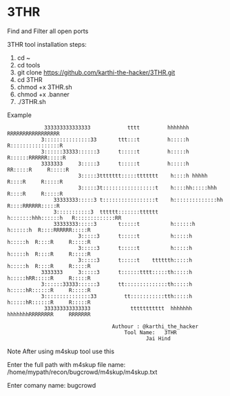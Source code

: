 # 3THR
Find and Filter all open ports 

3THR tool installation steps:

1. cd ~
2. cd tools
3. git clone https://github.com/karthi-the-hacker/3THR.git
4. cd 3THR
5. chmod +x 3THR.sh
6. chmod +x .banner
7. ./3THR.sh

Example 


                333333333333333            tttt         hhhhhhh             RRRRRRRRRRRRRRRRR     
               3:::::::::::::::33       ttt:::t         h:::::h             R::::::::::::::::R    
               3::::::33333::::::3      t:::::t         h:::::h             R::::::RRRRRR:::::R   
               3333333     3:::::3      t:::::t         h:::::h             RR:::::R     R:::::R  
                           3:::::3ttttttt:::::ttttttt    h::::h hhhhh         R::::R     R:::::R  
                           3:::::3t:::::::::::::::::t    h::::hh:::::hhh      R::::R     R:::::R  
                   33333333:::::3 t:::::::::::::::::t    h::::::::::::::hh    R::::RRRRRR:::::R   
                   3:::::::::::3  tttttt:::::::tttttt    h:::::::hhh::::::h   R:::::::::::::RR    
                   33333333:::::3       t:::::t          h::::::h   h::::::h  R::::RRRRRR:::::R   
                           3:::::3      t:::::t          h:::::h     h:::::h  R::::R     R:::::R  
                           3:::::3      t:::::t          h:::::h     h:::::h  R::::R     R:::::R  
                           3:::::3      t:::::t    tttttth:::::h     h:::::h  R::::R     R:::::R  
               3333333     3:::::3      t::::::tttt:::::th:::::h     h:::::hRR:::::R     R:::::R  
               3::::::33333::::::3      tt::::::::::::::th:::::h     h:::::hR::::::R     R:::::R  
               3:::::::::::::::33         tt:::::::::::tth:::::h     h:::::hR::::::R     R:::::R  
                333333333333333             ttttttttttt  hhhhhhh     hhhhhhhRRRRRRRR     RRRRRRR  
 
                                      Authour : @karthi_the_hacker 
                                          Tool Name:   3THR 
                                                 Jai Hind  
Note After using m4skup tool use this 

Enter the full path with m4skup file name: /home/mypath/recon/bugcrowd/m4skup/m4skup.txt

Enter comany name: bugcrowd

